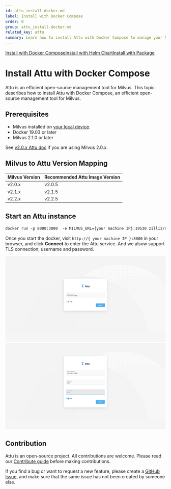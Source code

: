 ```yaml
---
id: attu_install-docker.md
label: Install with Docker Compose
order: 0
group: attu_install-docker.md
related_key: attu
summary: Learn how to install Attu with Docker Compose to manage your Milvus service.
---
```


<div class="tab-wrapper"><a href="attu_install-docker.md" class='active '>Install with Docker Compose</a><a href="attu_install-helm.md" class=''>Install with Helm Chart</a><a href="attu_install-package.md" class=''>Install with Package</a></div>

# Install Attu with Docker Compose

Attu is an efficient open-source management tool for Milvus. This topic describes how to install Attu with Docker Compose, an efficient open-source management tool for Milvus.

## Prerequisites

- Milvus installed on [your local device](install_standalone-docker.md).
- Docker 19.03 or later
- Milvus 2.1.0 or later

<div class="alert note">
See <a href="https://milvus.io/docs/v2.0.x/attu_install-docker.md">v2.0.x Attu doc</a> if you are using Milvus 2.0.x.
</div>

## Milvus to Attu Version Mapping

| Milvus Version | Recommended Attu Image Version | 
| -------------- | ------------------------------ |
| v2.0.x         | v2.0.5                         |
| v2.1.x         | v2.1.5                         |
| v2.2.x         | v2.2.5           |

## Start an Attu instance

```Apache
docker run -p 8000:3000  -e MILVUS_URL={your machine IP}:19530 zilliz/attu:v2.2.5
```

Once you start the docker, visit `http://{ your machine IP }:8000` in your browser, and click **Connect** to enter the Attu service.
And we alsow support TLS connection, username and password.

![Attu_install](../../../../assets/attu/insight_install.png "Connect to the Milvus service.")
![Attu_Login_user_pwd](../../../../assets/attu/insight_install_user_pwd.png "Connect to the Milvus service with username and password.")

## Contribution

Attu is an open-source project. All contributions are welcome. Please read our [Contribute guide](https://github.com/zilliztech/attu) before making contributions.

If you find a bug or want to request a new feature, please create a [GitHub Issue](https://github.com/zilliztech/attu), and make sure that the same issue has not been created by someone else.
